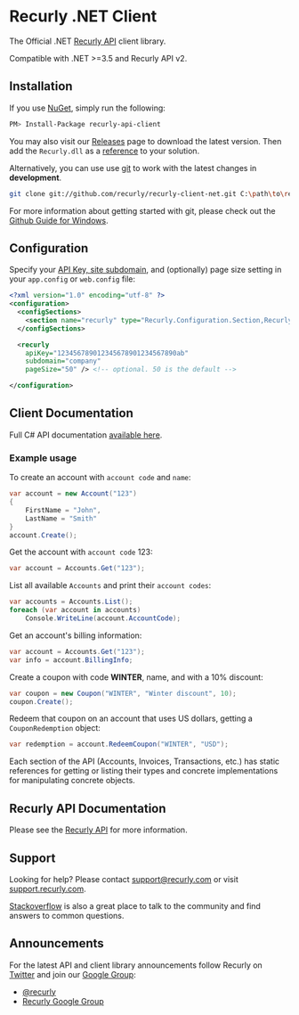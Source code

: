 # Recurly .NET Client

The Official .NET [Recurly API](https://docs.recurly.com/api) client library.

Compatible with .NET >=3.5 and Recurly API v2.

## Installation

If you use [NuGet](http://www.nuget.org/), simply run the following:

```sh
PM> Install-Package recurly-api-client
```

You may also visit our [Releases](https://github.com/recurly/recurly-client-net/releases) page to download the latest version. Then add the `Recurly.dll` as a [reference](http://msdn.microsoft.com/en-us/library/hh708954.aspx) to your solution.

Alternatively, you can use use [git](http://git-scm.com/) to work with the latest changes in **development**.

```sh
git clone git://github.com/recurly/recurly-client-net.git C:\path\to\recurly
```

For more information about getting started with git, please check out the
[Github Guide for Windows](http://github.com/guides/using-git-and-github-for-the-windows-for-newbies).

## Configuration

Specify your [API Key, site subdomain](https://app.recurly.com/go/developer/api_access), and (optionally) page size setting in your `app.config` or `web.config` file:

```xml
<?xml version="1.0" encoding="utf-8" ?>
<configuration>
  <configSections>
    <section name="recurly" type="Recurly.Configuration.Section,Recurly"/>
  </configSections>

  <recurly
    apiKey="123456789012345678901234567890ab"
    subdomain="company"
	pageSize="50" /> <!-- optional. 50 is the default -->

</configuration>
```

## Client Documentation

Full C# API documentation [available here](./examples.md).

### Example usage
To create an account with `account code` and `name`:

```c#
var account = new Account("123")
{
	FirstName = "John",
	LastName = "Smith"
}
account.Create();
```

Get the account with `account code` 123:

```c#
var account = Accounts.Get("123");
```

List all available `Accounts` and print their `account codes`:

```c#
var accounts = Accounts.List();
foreach (var account in accounts)
	Console.WriteLine(account.AccountCode);
```

Get an account's billing information:

```c#
var account = Accounts.Get("123");
var info = account.BillingInfo;
```

Create a coupon with code **WINTER**, name, and with a 10% discount:

```c#
var coupon = new Coupon("WINTER", "Winter discount", 10);
coupon.Create();
```

Redeem that coupon on an account that uses US dollars, getting a `CouponRedemption` object:

```c#
var redemption = account.RedeemCoupon("WINTER", "USD");
```

Each section of the API (Accounts, Invoices, Transactions, etc.) has static references for getting or listing their types and concrete implementations for manipulating concrete objects.

## Recurly API Documentation

Please see the [Recurly API](https://docs.recurly.com/api) for more information.

## Support
Looking for help? Please contact [support@recurly.com](mailto:support@recurly.com) or visit [support.recurly.com](https://support.recurly.com).

[Stackoverflow](http://stackoverflow.com/questions/tagged/recurly) is also a great place to talk to the community and find answers to common questions.

## Announcements

For the latest API and client library announcements follow Recurly on [Twitter](https://twitter.com/recurly) and join our [Google Group](http://groups.google.com/group/recurly-api):

- [@recurly](https://twitter.com/recurly)
- [Recurly Google Group](http://groups.google.com/group/recurly-api)

